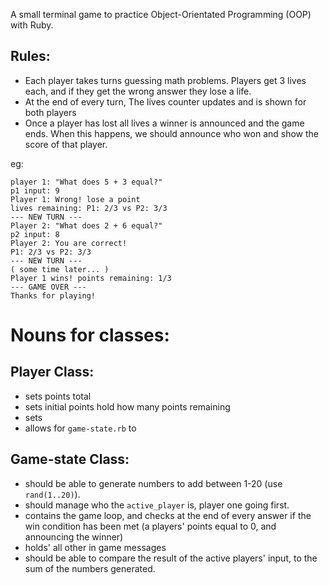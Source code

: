 A small terminal game to practice Object-Orientated Programming (OOP) with Ruby. 

## Rules: 
- Each player takes turns guessing math problems. Players get 3 lives each, and if they get the wrong answer they lose a life. 
- At the end of every turn, The lives counter updates and is shown for both players
- Once a player has lost all lives a winner is announced and the game ends. When this happens, we should announce who won and show the score of that player.


eg:
```
player 1: "What does 5 + 3 equal?"
p1 input: 9
Player 1: Wrong! lose a point
lives remaining: P1: 2/3 vs P2: 3/3
--- NEW TURN --- 
Player 2: "What does 2 + 6 equal?"
p2 input: 8
Player 2: You are correct!
P1: 2/3 vs P2: 3/3
--- NEW TURN --- 
( some time later... )
Player 1 wins! points remaining: 1/3
--- GAME OVER --- 
Thanks for playing!
```
# Nouns for classes: 

## Player Class:
  - sets points total
  - sets initial points hold how many points remaining
  - sets 
  - allows for `game-state.rb` to 

## Game-state Class:
  - should be able to generate numbers to add between 1-20 (use `rand(1..20)`).
  - should manage who the `active_player` is, player one going first.
  - contains the game loop, and checks at the end of every answer if the win condition has been met (a players' points equal to 0, and announcing the winner)
  - holds' all other in game messages
  - should be able to compare the result of the active players' input, to the sum of the numbers generated.
